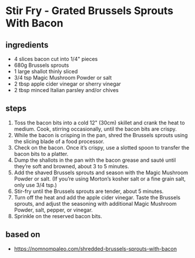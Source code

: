 # Stir Fry - Grated Brussels Sprouts With Bacon

## ingredients

- 4 slices bacon cut into 1/4" pieces
- 680g Brussels sprouts
- 1 large shallot thinly sliced
- 3/4 tsp Magic Mushroom Powder or salt
- 2 tbsp apple cider vinegar or sherry vinegar
- 2 tbsp minced Italian parsley and/or chives

## steps

1. Toss the bacon bits into a cold 12" (30cm) skillet and crank the heat to medium. Cook, stirring occasionally, until the bacon bits are crispy.
2. While the bacon is crisping in the pan, shred the Brussels sprouts using the slicing blade of a food processor.
3. Check on the bacon. Once it’s crispy, use a slotted spoon to transfer the bacon bits to a platter.
4. Dump the shallots in the pan with the bacon grease and sauté until they’re soft and browned, about 3 to 5 minutes.
5. Add the shaved Brussels sprouts and season with the Magic Mushroom Powder or salt. (If you’re using Morton’s kosher salt or a fine grain salt, only use 3/4 tsp.)
6. Stir-fry until the Brussels sprouts are tender, about 5 minutes.
7. Turn off the heat and add the apple cider vinegar. Taste the Brussels sprouts, and adjust the seasoning with additional Magic Mushroom Powder, salt, pepper, or vinegar.
8. Sprinkle on the reserved bacon bits.

## based on

- https://nomnompaleo.com/shredded-brussels-sprouts-with-bacon
